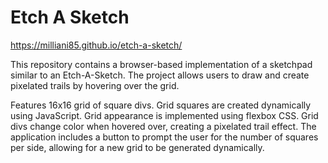 # Etch A Sketch

https://milliani85.github.io/etch-a-sketch/

This repository contains a browser-based implementation of a sketchpad similar to an Etch-A-Sketch. The project allows users to draw and create pixelated trails by hovering over the grid.

Features
16x16 grid of square divs.
Grid squares are created dynamically using JavaScript.
Grid appearance is implemented using flexbox CSS.
Grid divs change color when hovered over, creating a pixelated trail effect.
The application includes a button to prompt the user for the number of squares per side, allowing for a new grid to be generated dynamically.

